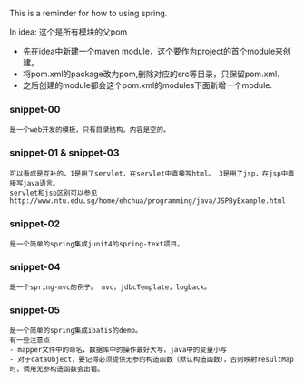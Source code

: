 This is a reminder for how to using spring.

In idea:
这个是所有模块的父pom
* 先在idea中新建一个maven module，这个要作为project的首个module来创建。
* 将pom.xml的package改为pom,删除对应的src等目录，只保留pom.xml.
* 之后创建的module都会这个pom.xml的modules下面新增一个module.

### snippet-00
    是一个web开发的模板，只有目录结构，内容是空的。

### snippet-01 & snippet-03
    可以看成是互补的，1是用了servlet，在servlet中直接写html。 3是用了jsp，在jsp中直接写java语言。
    servlet和jsp区别可以参见 http://www.ntu.edu.sg/home/ehchua/programming/java/JSPByExample.html
    
### snippet-02
    是一个简单的spring集成junit4的spring-text项目。
    
### snippet-04
    是一个spring-mvc的例子。 mvc，jdbcTemplate，logback。
    
### snippet-05
    是一个简单的spring集成ibatis的demo。 
    有一些注意点
    - mapper文件中的命名，数据库中的操作最好大写，java中的变量小写
    - 对于dataObject，要记得必须提供无参的构造函数（默认构造函数），否则映射resultMap时，调用无参构造函数会出错。